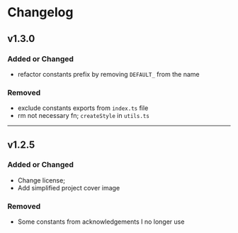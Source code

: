 # Changelog

## v1.3.0

### Added or Changed

- refactor constants prefix by removing `DEFAULT_` from the name

### Removed

- exclude constants exports from `index.ts` file
- rm not necessary fn; `createStyle` in `utils.ts`

---

## v1.2.5

### Added or Changed

- Change license;
- Add simplified project cover image

### Removed

- Some constants from acknowledgements I no longer use
